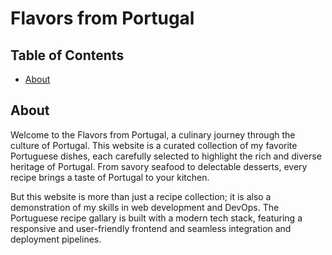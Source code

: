 # Flavors from Portugal

## Table of Contents
- [About](#-about)


## About

Welcome to the Flavors from Portugal, a culinary journey through the culture of Portugal. This website is a curated collection of my favorite Portuguese dishes, each carefully selected to highlight the rich and diverse heritage of Portugal. From savory seafood to delectable desserts, every recipe brings a taste of Portugal to your kitchen.

But this website is more than just a recipe collection; it is also a demonstration of my skills in web development and DevOps. The Portuguese recipe gallary is built with a modern tech stack, featuring a responsive and user-friendly frontend and seamless integration and deployment pipelines.

